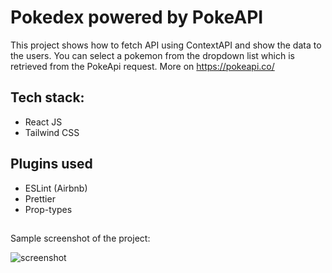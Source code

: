 # Pokedex powered by PokeAPI

This project shows how to fetch API using ContextAPI and show the data to the users. You can select a pokemon from the dropdown list which is retrieved from the PokeApi request. More on https://pokeapi.co/

## Tech stack:
- React JS
- Tailwind CSS

## Plugins used
- ESLint (Airbnb)
- Prettier
- Prop-types 

##
Sample screenshot of the project:

![screenshot](https://i.ibb.co/GRC3CJ3/Screenshot-2022-04-11-204337.png)